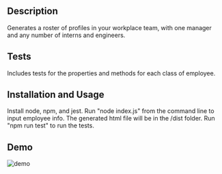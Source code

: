 ## Description
Generates a roster of profiles in your workplace team, with one manager and any number of interns and engineers.
## Tests
Includes tests for the properties and methods for each class of employee.
## Installation and Usage
Install node, npm, and jest. Run "node index.js" from the command line to input employee info. The generated html file will be in the /dist folder. Run "npm run test" to run the tests.
## Demo
![demo](./team-profile-generator-demo.gif)